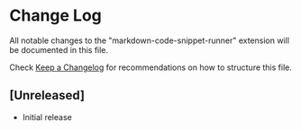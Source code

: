 # Change Log

All notable changes to the "markdown-code-snippet-runner" extension will be documented in this file.

Check [Keep a Changelog](http://keepachangelog.com/) for recommendations on how to structure this file.

## [Unreleased]

- Initial release